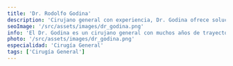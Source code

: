 ```yaml
---
title: 'Dr. Rodolfo Godina'
description: 'Cirujano general con experiencia, Dr. Godina ofrece soluciones quirúrgicas efectivas en nuestra clínica de corta estancia.'
seoImage: '/src/assets/images/dr_godina.png'
info: 'El Dr. Godina es un cirujano general con muchos años de trayectoria, comprometido con la salud y el bienestar de sus pacientes. Su vasta experiencia y conocimientos en diversas técnicas quirúrgicas le permiten ofrecer soluciones efectivas y personalizadas. El Dr. Godina se enfoca en brindar un trato humano y cercano, asegurándose de que cada paciente se sienta escuchado y bien atendido durante todo el proceso.'
photo: '/src/assets/images/dr_godina.png'
especialidad: 'Cirugía General'
tags: ['Cirugía General']
---
```


